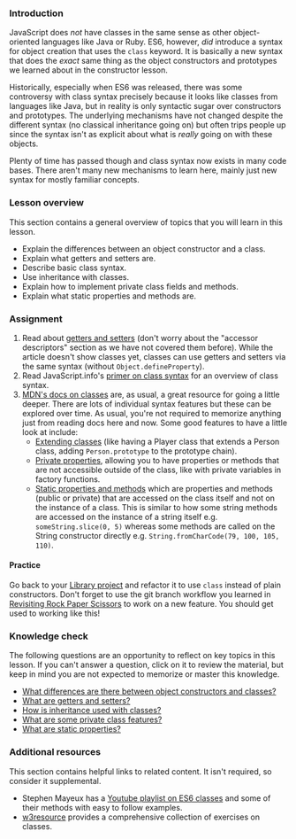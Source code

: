 ### Introduction

JavaScript does *not* have classes in the same sense as other object-oriented languages like Java or Ruby. ES6, however, *did* introduce a syntax for object creation that uses the `class` keyword. It is basically a new syntax that does the *exact* same thing as the object constructors and prototypes we learned about in the constructor lesson.

Historically, especially when ES6 was released, there was some controversy with class syntax precisely because it looks like classes from languages like Java, but in reality is only syntactic sugar over constructors and prototypes. The underlying mechanisms have not changed despite the different syntax (no classical inheritance going on) but often trips people up since the syntax isn't as explicit about what is *really* going on with these objects.

Plenty of time has passed though and class syntax now exists in many code bases. There aren't many new mechanisms to learn here, mainly just new syntax for mostly familiar concepts.

### Lesson overview

This section contains a general overview of topics that you will learn in this lesson.

- Explain the differences between an object constructor and a class.
- Explain what getters and setters are.
- Describe basic class syntax.
- Use inheritance with classes.
- Explain how to implement private class fields and methods.
- Explain what static properties and methods are.

### Assignment

<div class="lesson-content__panel" markdown="1">

1. Read about [getters and setters](https://javascript.info/property-accessors) (don't worry about the "accessor descriptors" section as we have not covered them before). While the article doesn't show classes yet, classes can use getters and setters via the same syntax (without `Object.defineProperty`).
1. Read JavaScript.info's [primer on class syntax](https://javascript.info/class) for an overview of class syntax.
1. [MDN's docs on classes](https://developer.mozilla.org/en-US/docs/Web/JavaScript/Reference/Classes) are, as usual, a great resource for going a little deeper. There are lots of individual syntax features but these can be explored over time. As usual, you're not required to memorize anything just from reading docs here and now. Some good features to have a little look at include:
   - [Extending classes](https://developer.mozilla.org/en-US/docs/Web/JavaScript/Reference/Classes/extends) (like having a Player class that extends a Person class, adding `Person.prototype` to the prototype chain).
   - [Private properties](https://developer.mozilla.org/en-US/docs/Web/JavaScript/Reference/Classes/Private_class_fields), allowing you to have properties or methods that are not accessible outside of the class, like with private variables in factory functions.
   - [Static properties and methods](https://developer.mozilla.org/en-US/docs/Web/JavaScript/Reference/Classes/static) which are properties and methods (public or private) that are accessed on the class itself and not on the instance of a class. This is similar to how some string methods are accessed on the instance of a string itself e.g. `someString.slice(0, 5)` whereas some methods are called on the String constructor directly e.g. `String.fromCharCode(79, 100, 105, 110)`.

#### Practice

Go back to your [Library project](https://www.theodinproject.com/lessons/node-path-javascript-library) and refactor it to use `class` instead of plain constructors.  Don't forget to use the git branch workflow you learned in [Revisiting Rock Paper Scissors](https://www.theodinproject.com/lessons/foundations-revisiting-rock-paper-scissors) to work on a new feature. You should get used to working like this!

</div>

### Knowledge check

The following questions are an opportunity to reflect on key topics in this lesson. If you can't answer a question, click on it to review the material, but keep in mind you are not expected to memorize or master this knowledge.

- [What differences are there between object constructors and classes?](https://javascript.info/class#not-just-a-syntactic-sugar)
- [What are getters and setters?](https://javascript.info/property-accessors)
- [How is inheritance used with classes?](https://developer.mozilla.org/en-US/docs/Web/JavaScript/Reference/Classes#inheritance)
- [What are some private class features?](https://developer.mozilla.org/en-US/docs/Web/JavaScript/Reference/Classes/Private_class_fields)
- [What are static properties?](https://developer.mozilla.org/en-US/docs/Web/JavaScript/Reference/Classes/static)

### Additional resources

This section contains helpful links to related content. It isn't required, so consider it supplemental.

- Stephen Mayeux has a [Youtube playlist on ES6 classes](https://www.youtube.com/playlist?list=PLtwj5TTsiP7uTKfTQbcmb59mWXosLP_7S) and some of their methods with easy to follow examples.
- [w3resource](https://www.w3resource.com/javascript-exercises/oop/index.php) provides a comprehensive collection of exercises on classes.

